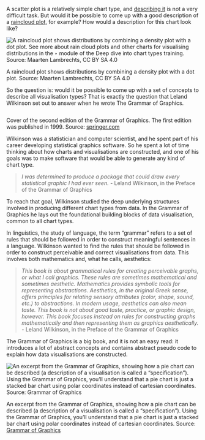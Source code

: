 A scatter plot is a relatively simple chart type, and <span class='internal-link'>[describing it](describing-charts)</span> is not a very difficult task. But would it be possible to come up with a good description of a <span class='internal-link'>[raincloud plot](density-violin-and-raincloud-plots)</span>, for example? How would a description for this chart look like?

![A raincloud plot shows distributions by combining a density plot with a dot plot. See more about rain cloud plots and other charts for visualising distributions in the ‣ module of the Deep dive into chart types training. Source: Maarten Lambrechts, CC BY SA 4.0](Introduction%20and%20the%20origins%20of%20the%20Grammar%20of%20Gra%20750f4e73349846d4910a836da171d66d/penguin-rainclouds.png)

A raincloud plot shows distributions by combining a density plot with a dot plot. Source: Maarten Lambrechts, CC BY SA 4.0

So the question is: would it be possible to come up with a set of concepts to describe all visualisation types? That is exactly the question that Leland Wilkinson set out to answer when he wrote The Grammar of Graphics.

<p class='center'>
<img src='Introduction%20and%20the%20origins%20of%20the%20Grammar%20of%20Gra%20750f4e73349846d4910a836da171d66d/cover-grammar-of-graphics-springer.jpg' alt='' class='max-400' />
</p>

Cover of the second edition of the Grammar of Graphics. The first edition was published in 1999. Source: [springer.com](https://link.springer.com/book/10.1007/0-387-28695-0)

Wilkinson was a statistician and computer scientist, and he spent part of his career developing statistical graphics software. So he spent a lot of time thinking about how charts and visualisations are constructed, and one of his goals was to make software that would be able to generate any kind of chart type.

> *I was determined to produce a package that could draw every statistical graphic I had ever seen. -* Leland Wilkinson, in the Preface of the Grammar of Graphics
> 

To reach that goal, Wilkinson studied the deep underlying structures involved in producing different chart types from data. In the Grammar of Graphics he lays out the foundational building blocks of data visualisation, common to all chart types.

In linguistics, the study of language, the term “grammar” refers to a set of rules that should be followed in order to construct meaningful sentences in a language. Wilkinson wanted to find the rules that should be followed in order to construct perceivable and correct visualisations from data. This involves both mathematics and, what he calls, aesthetics:

> *This book is about grammatical rules for creating perceivable graphs, or what I call graphics. These rules are sometimes mathematical and sometimes aesthetic. Mathematics provides symbolic tools for representing abstractions. Aesthetics, in the original Greek sense, offers principles for relating sensory attributes (color, shape, sound, etc.) to abstractions. In modern usage, aesthetics can also mean taste. This book is not about good taste, practice, or graphic design, however. This book focuses instead on rules for constructing graphs mathematically and then representing them as graphics aesthetically. -* Leland Wilkinson, in the Preface of the Grammar of Graphics
> 

The Grammar of Graphics is a big book, and it is not an easy read: it introduces a lot of abstract concepts and contains abstract pseudo code to explain how data visualisations are constructed.

![An excerpt from the Grammar of Graphics, showing how a pie chart can be described (a description of a visualisation is called a “specification”). Using the Grammar of Graphics, you’ll understand that a pie chart is just a stacked bar chart using polar coordinates instead of cartesian coordinates. Source: [Grammar of Graphics](https://link.springer.com/book/10.1007/0-387-28695-0)](Introduction%20and%20the%20origins%20of%20the%20Grammar%20of%20Gra%20750f4e73349846d4910a836da171d66d/GoG-pie-chart-specification.png)

An excerpt from the Grammar of Graphics, showing how a pie chart can be described (a description of a visualisation is called a “specification”). Using the Grammar of Graphics, you’ll understand that a pie chart is just a stacked bar chart using polar coordinates instead of cartesian coordinates. Source: [Grammar of Graphics](https://link.springer.com/book/10.1007/0-387-28695-0)